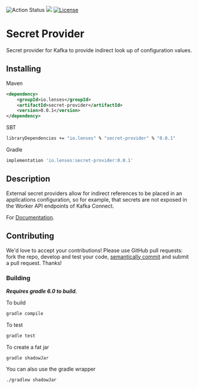 ![Action Status](https://github.com/lensesio/secret-provider/workflows/CI/badge.svg)
[<img src="https://img.shields.io/badge/docs--orange.svg?"/>](https://docs.lenses.io/connectors/)
[![License](https://img.shields.io/badge/License-Apache%202.0-blue.svg)](https://opensource.org/licenses/Apache-2.0)

# Secret Provider

Secret provider for Kafka to provide indirect look up of configuration values.


## Installing

Maven
```xml
<dependency>
	<groupId>io.lenses</groupId>
	<artifactId>secret-provider</artifactId>
	<version>0.0.1</version>
</dependency>
```

SBT
```bash
libraryDependencies += "io.lenses" % "secret-provider" % "0.0.1"
```

Gradle
```bash
implementation 'io.lenses:secret-provider:0.0.1'
```

## Description

External secret providers allow for indirect references to be placed in an applications configuration, 
so for example, that secrets are not exposed in the Worker API endpoints of Kafka Connect. 

For [Documentation](https://docs.lenses.io/connectors/secret-providers). 


## Contributing

We'd love to accept your contributions! Please use GitHub pull requests: fork the repo, develop and test your code, 
[semantically commit](http://karma-runner.github.io/1.0/dev/git-commit-msg.html) and submit a pull request. Thanks!

### Building

***Requires gradle 6.0 to build.***

To build

```bash
gradle compile
```

To test

```bash
gradle test
```

To create a fat jar

```bash
gradle shadowJar
```

You can also use the gradle wrapper

```
./gradlew shadowJar
```